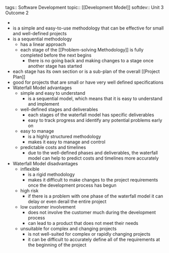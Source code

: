 tags:: Software Development
topic:: [[Development Model]]
softdev:: Unit 3 Outcome 2

-
- is a simple and easy-to-use methodology that can be effective for small and well-defined projects
- is a sequential methodology
	- has a linear approach
	- each stage of the [[Problem-solving Methodology]] is fully completed before the next begins
		- there is no going back and making changes to a stage once another stage has started
- each stage has its own section or is a sub-plan of the overall [[Project Plan]]
- good for projects that are small or have very well defined specifications
- Waterfall Model advantages
	- simple and easy to understand
		- is a sequential model, which means that it is easy to understand and implement
	- well-defined stages and deliverables
		- each stages of the waterfall model has specific deliverables
		- easy to track progress and identify any potential problems early on
	- easy to manage
		- is a highly structured methodology
		- makes it easy to manage and control
	- predictable costs and timelines
		- due to the well-defined phases and deliverables, the waterfall model can help to predict costs and timelines more accurately
- Waterfall Model disadvantages
	- inflexible
		- is a rigid methodology
		- makes it difficult to make changes to the project requirements once the development process has begun
	- high risk
		- if there is a problem with one phase of the waterfall model it can delay or even derail the entire project
	- low customer involvement
		- does not involve the customer much during the development process
		- can lead to a product that does not meet their needs
	- unsuitable for complex and changing projects
		- is not well-suited for complex or rapidly changing projects
		- it can be difficult to accurately define all of the requirements at the beginning of the project